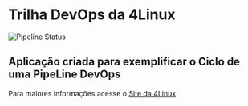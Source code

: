 # Trilha DevOps da 4Linux

<!-- Altere a Flag abaixo com sua URL do seu usuário do Github -->

![Pipeline Status](https://github.com/fabiongomes/DevOpsLab-HelloWorld/actions/workflows/pipeline.yml/badge.svg) 


## Aplicação criada para exemplificar o Ciclo de uma PipeLine DevOps


Para maiores informações acesse o [Site da 4Linux](https://www.4linux.com.br/cursos/devops)
